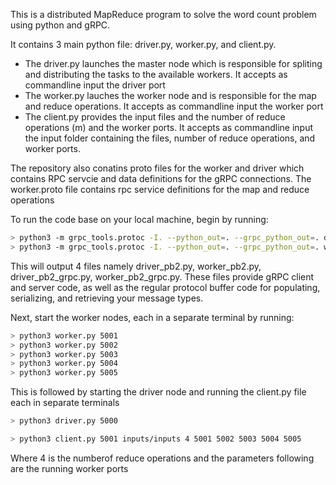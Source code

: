 This is a distributed MapReduce program to solve the word count problem using python and gRPC.

It contains 3 main python file: driver.py, worker.py, and client.py.

- The driver.py launches the master node which is responsible for spliting and distributing the tasks to the available workers. It accepts as commandline input the driver port
- The worker.py lauches the worker node and is responsible for the map and reduce operations. It accepts as commandline input the worker port
- The client.py provides the input files and the number of reduce operations (m) and the worker ports. It accepts as commandline input the input folder containing the files, number of reduce operations, and worker ports.

The repository also conatins proto files for the worker and driver which contains RPC servcie and data definitions for the gRPC connections.
The worker.proto file contains rpc service definitions for the map and reduce operations

To run the code base on your local machine, begin by running:

```bash
> python3 -m grpc_tools.protoc -I. --python_out=. --grpc_python_out=. driver.proto
> python3 -m grpc_tools.protoc -I. --python_out=. --grpc_python_out=. worker.proto
```

This will output 4 files namely driver_pb2.py, worker_pb2.py, driver_pb2_grpc.py, worker_pb2_grpc.py. These files provide gRPC client and server code, as well as the regular protocol buffer code for populating, serializing, and retrieving your message types.

Next, start the worker nodes, each in a separate terminal by running:
```bash
> python3 worker.py 5001
> python3 worker.py 5002
> python3 worker.py 5003
> python3 worker.py 5004
> python3 worker.py 5005
```
This is followed by starting the driver node and running the client.py file each in separate terminals

```bash
> python3 driver.py 5000
```
```bash
> python3 client.py 5001 inputs/inputs 4 5001 5002 5003 5004 5005
```
Where 4 is the numberof reduce operations and the parameters following are the running worker ports

